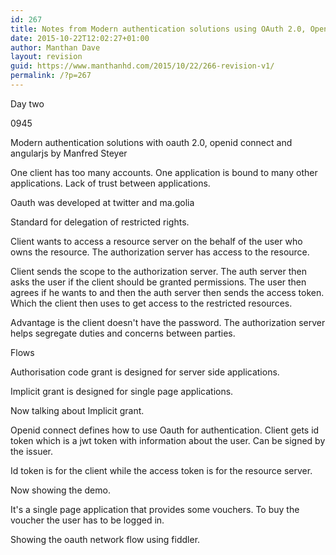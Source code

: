 ```yaml
---
id: 267
title: Notes from Modern authentication solutions using OAuth 2.0, OpenID Connect and AngularJS at Angular Connect 2015
date: 2015-10-22T12:02:27+01:00
author: Manthan Dave
layout: revision
guid: https://www.manthanhd.com/2015/10/22/266-revision-v1/
permalink: /?p=267
---
```

Day two 

0945

Modern authentication solutions with oauth 2.0, openid connect and angularjs by Manfred Steyer 

One client has too many accounts. One application is bound to many other applications. Lack of trust between applications. 

Oauth was developed at twitter and ma.golia

Standard for delegation of restricted rights. 

<!--more-->

Client wants to access a resource server on the behalf of the user who owns the resource. The authorization server has access to the resource. 

Client sends the scope to the authorization server. The auth server then asks the user if the client should be granted permissions. The user then agrees if he wants to and then the auth server then sends the access token. Which the client then uses to get access to the restricted resources. 

Advantage is the client doesn't have the password. The authorization server helps segregate duties and concerns between parties. 

Flows

Authorisation code grant is designed for server side applications. 

Implicit grant is designed for single page applications. 

Now talking about Implicit grant. 

Openid connect defines how to use Oauth for authentication. Client gets id token which is a jwt token with information about the user. Can be signed by the issuer. 

Id token is for the client while the access token is for the resource server. 

Now showing the demo. 

It's a single page application that provides some vouchers. To buy the voucher the user has to be logged in. 

Showing the oauth network flow using fiddler.